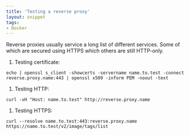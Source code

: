 ```yaml
---
title: 'Testing a reverse proxy'
layout: snippet
tags:
- Docker
---
```

Reverse proxies usually service a long list of different services. Some of which are secured using HTTPS which others are still HTTP-only.

1. Testing certificate:

  ```
  echo | openssl s_client -showcerts -servername name.to.test -connect reverse.proxy.name:443 | openssl x509 -inform PEM -noout -text
  ```
  
1. Testing HTTP:

  ```
  curl -vH "Host: name.to.test" http://reverse.proxy.name
  ```
  
1. Testing HTTPS:

  ```
  curl --resolve name.to.test:443:reverse.proxy.name https://name.to.test/v2/image/tags/list
  ```
